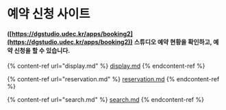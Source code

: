 # 예약 신청 사이트

#### ([https://dgstudio.udec.kr/apps/booking2](https://dgstudio.udec.kr/apps/booking2)) 스튜디오 **예약 현황을 확인하고, 예약 신청을 할 수 있습니다.**

{% content-ref url="display.md" %}
[display.md](display.md)
{% endcontent-ref %}

{% content-ref url="reservation.md" %}
[reservation.md](reservation.md)
{% endcontent-ref %}

{% content-ref url="search.md" %}
[search.md](search.md)
{% endcontent-ref %}

